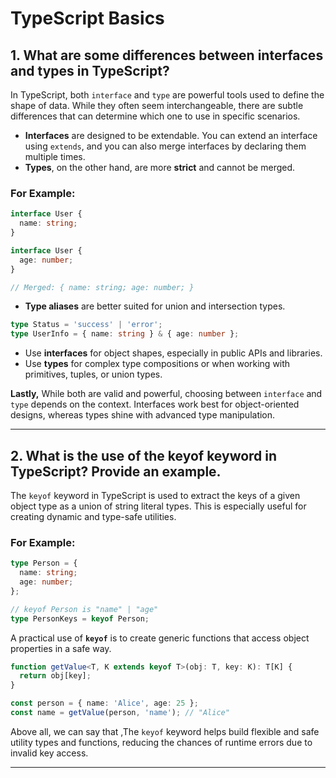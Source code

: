 # TypeScript Basics

## 1.	What are some differences between interfaces and types in TypeScript?

In TypeScript, both `interface` and `type` are powerful tools used to define the shape of data. While they often seem interchangeable, there are subtle differences that can determine which one to use in specific scenarios.

- **Interfaces** are designed to be extendable. You can extend an interface using `extends`, and you can also merge interfaces by declaring them multiple times.
- **Types**, on the other hand, are more **strict** and cannot be merged.

### For Example:

```ts
interface User {
  name: string;
}

interface User {
  age: number;
}

// Merged: { name: string; age: number; }
```

- **Type aliases** are better suited for union and intersection types.

```ts
type Status = 'success' | 'error';
type UserInfo = { name: string } & { age: number };
```

- Use **interfaces** for object shapes, especially in public APIs and libraries.
- Use **types** for complex type compositions or when working with primitives, tuples, or union types.

**Lastly,** While both are valid and powerful, choosing between `interface` and `type` depends on the context. Interfaces work best for object-oriented designs, whereas types shine with advanced type manipulation.

---

## 2. What is the use of the keyof keyword in TypeScript? Provide an example.

The `keyof` keyword in TypeScript is used to extract the keys of a given object type as a union of string literal types. This is especially useful for creating dynamic and type-safe utilities.

### For Example:

```ts
type Person = {
  name: string;
  age: number;
};

// keyof Person is "name" | "age"
type PersonKeys = keyof Person;
```
A practical use of **`keyof`** is to create generic functions that access object properties in a safe way.

```ts
function getValue<T, K extends keyof T>(obj: T, key: K): T[K] {
  return obj[key];
}

const person = { name: 'Alice', age: 25 };
const name = getValue(person, 'name'); // "Alice"
```

Above all,  we can say that ,The `keyof` keyword helps build flexible and safe utility types and functions, reducing the chances of runtime errors due to invalid key access.

---

